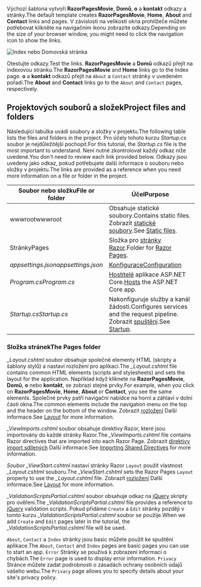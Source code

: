<span data-ttu-id="54d8b-101">Výchozí šablona vytvoří **RazorPagesMovie**, **Domů**, **o** a **kontakt** odkazy a stránky.</span><span class="sxs-lookup"><span data-stu-id="54d8b-101">The default template creates **RazorPagesMovie**, **Home**, **About** and **Contact** links and pages.</span></span> <span data-ttu-id="54d8b-102">V závislosti na velikosti okna prohlížeče můžete potřebovat klikněte na navigačním ikonu zobrazíte odkazy.</span><span class="sxs-lookup"><span data-stu-id="54d8b-102">Depending on the size of your browser window, you might need to click the navigation icon to show the links.</span></span>

![Index nebo Domovská stránka](../../tutorials/razor-pages/razor-pages-start/_static/home2.png)

<span data-ttu-id="54d8b-104">Otestujte odkazy.</span><span class="sxs-lookup"><span data-stu-id="54d8b-104">Test the links.</span></span> <span data-ttu-id="54d8b-105">**RazorPagesMovie** a **Domů** odkazů přejít na indexovou stránku.</span><span class="sxs-lookup"><span data-stu-id="54d8b-105">The **RazorPagesMovie** and **Home** links go to the Index page.</span></span> <span data-ttu-id="54d8b-106">**o** a **kontakt** odkazů přejít na `About` a `Contact` stránky v uvedeném pořadí.</span><span class="sxs-lookup"><span data-stu-id="54d8b-106">The **About** and **Contact** links go to the `About` and `Contact` pages, respectively.</span></span>

## <a name="project-files-and-folders"></a><span data-ttu-id="54d8b-107">Projektových souborů a složek</span><span class="sxs-lookup"><span data-stu-id="54d8b-107">Project files and folders</span></span>

<span data-ttu-id="54d8b-108">Následující tabulka uvádí soubory a složky v projektu.</span><span class="sxs-lookup"><span data-stu-id="54d8b-108">The following table lists the files and folders in the project.</span></span> <span data-ttu-id="54d8b-109">Pro účely tohoto kurzu *Startup.cs* soubor je nejdůležitější pochopit.</span><span class="sxs-lookup"><span data-stu-id="54d8b-109">For this tutorial, the *Startup.cs* file is the most important to understand.</span></span> <span data-ttu-id="54d8b-110">Není nutné zkontrolovat každý odkaz níže uvedené.</span><span class="sxs-lookup"><span data-stu-id="54d8b-110">You don't need to review each link provided below.</span></span> <span data-ttu-id="54d8b-111">Odkazy jsou uvedeny jako odkaz, pokud potřebujete další informace o souboru nebo složky v projektu.</span><span class="sxs-lookup"><span data-stu-id="54d8b-111">The links are provided as a reference when you need more information on a file or folder in the project.</span></span>

| <span data-ttu-id="54d8b-112">Soubor nebo složku</span><span class="sxs-lookup"><span data-stu-id="54d8b-112">File or folder</span></span>              | <span data-ttu-id="54d8b-113">Účel</span><span class="sxs-lookup"><span data-stu-id="54d8b-113">Purpose</span></span> |
| ----------------- | ------------ |
| <span data-ttu-id="54d8b-114">wwwroot</span><span class="sxs-lookup"><span data-stu-id="54d8b-114">wwwroot</span></span> | <span data-ttu-id="54d8b-115">Obsahuje statické soubory.</span><span class="sxs-lookup"><span data-stu-id="54d8b-115">Contains static files.</span></span> <span data-ttu-id="54d8b-116">Zobrazit [statické soubory](xref:fundamentals/static-files).</span><span class="sxs-lookup"><span data-stu-id="54d8b-116">See [Static files](xref:fundamentals/static-files).</span></span> |
| <span data-ttu-id="54d8b-117">Stránky</span><span class="sxs-lookup"><span data-stu-id="54d8b-117">Pages</span></span> | <span data-ttu-id="54d8b-118">Složka pro [stránky Razor](xref:razor-pages/index).</span><span class="sxs-lookup"><span data-stu-id="54d8b-118">Folder for [Razor Pages](xref:razor-pages/index).</span></span> |
| <span data-ttu-id="54d8b-119">*appsettings.json*</span><span class="sxs-lookup"><span data-stu-id="54d8b-119">*appsettings.json*</span></span> | [<span data-ttu-id="54d8b-120">Konfigurace</span><span class="sxs-lookup"><span data-stu-id="54d8b-120">Configuration</span></span>](xref:fundamentals/configuration/index) |
| <span data-ttu-id="54d8b-121">*Program.cs*</span><span class="sxs-lookup"><span data-stu-id="54d8b-121">*Program.cs*</span></span> | <span data-ttu-id="54d8b-122">[Hostitelé](xref:fundamentals/index#host) aplikace ASP.NET Core.</span><span class="sxs-lookup"><span data-stu-id="54d8b-122">[Hosts](xref:fundamentals/index#host) the ASP.NET Core app.</span></span>|
| <span data-ttu-id="54d8b-123">*Startup.cs*</span><span class="sxs-lookup"><span data-stu-id="54d8b-123">*Startup.cs*</span></span> | <span data-ttu-id="54d8b-124">Nakonfiguruje služby a kanál žádosti.</span><span class="sxs-lookup"><span data-stu-id="54d8b-124">Configures services and the request pipeline.</span></span> <span data-ttu-id="54d8b-125">Zobrazit [spuštění](xref:fundamentals/startup).</span><span class="sxs-lookup"><span data-stu-id="54d8b-125">See [Startup](xref:fundamentals/startup).</span></span>|

### <a name="the-pages-folder"></a><span data-ttu-id="54d8b-126">Složka stránek</span><span class="sxs-lookup"><span data-stu-id="54d8b-126">The Pages folder</span></span>

<span data-ttu-id="54d8b-127">*_Layout.cshtml* soubor obsahuje společné elementy HTML (skripty a šablony stylů) a nastaví rozložení pro aplikaci.</span><span class="sxs-lookup"><span data-stu-id="54d8b-127">The *_Layout.cshtml* file contains common HTML elements (scripts and stylesheets) and sets the layout for the application.</span></span> <span data-ttu-id="54d8b-128">Například když kliknete na **RazorPagesMovie**, **Domů**, **o** nebo **kontakt**, se zobrazí stejné prvky.</span><span class="sxs-lookup"><span data-stu-id="54d8b-128">For example, when you click on **RazorPagesMovie**, **Home**, **About** or **Contact**, you see the same elements.</span></span> <span data-ttu-id="54d8b-129">Společné prvky patří navigační nabídce na horní a záhlaví v dolní části okna.</span><span class="sxs-lookup"><span data-stu-id="54d8b-129">The common elements include the navigation menu on the top and the header on the bottom of the window.</span></span> <span data-ttu-id="54d8b-130">Zobrazit [rozložení](xref:mvc/views/layout) Další informace.</span><span class="sxs-lookup"><span data-stu-id="54d8b-130">See [Layout](xref:mvc/views/layout) for more information.</span></span>

<span data-ttu-id="54d8b-131">*_ViewImports.cshtml* soubor obsahuje direktivy Razor, které jsou importovány do každé stránky Razor.</span><span class="sxs-lookup"><span data-stu-id="54d8b-131">The *_ViewImports.cshtml* file contains Razor directives that are imported into each Razor Page.</span></span> <span data-ttu-id="54d8b-132">Zobrazit [direktivy import sdílených](xref:mvc/views/layout#importing-shared-directives) Další informace.</span><span class="sxs-lookup"><span data-stu-id="54d8b-132">See [Importing Shared Directives](xref:mvc/views/layout#importing-shared-directives) for more information.</span></span>

<span data-ttu-id="54d8b-133">*Soubor _ViewStart.cshtml* nastaví stránky Razor `Layout` použít vlastnost *_Layout.cshtml* souboru.</span><span class="sxs-lookup"><span data-stu-id="54d8b-133">The *_ViewStart.cshtml* sets the Razor Pages `Layout` property to use the *_Layout.cshtml* file.</span></span> <span data-ttu-id="54d8b-134">Zobrazit [rozložení](xref:mvc/views/layout) Další informace.</span><span class="sxs-lookup"><span data-stu-id="54d8b-134">See [Layout](xref:mvc/views/layout) for more information.</span></span>

<span data-ttu-id="54d8b-135">*_ValidationScriptsPartial.cshtml* soubor obsahuje odkaz na [jQuery](https://jquery.com/) skripty pro ověření.</span><span class="sxs-lookup"><span data-stu-id="54d8b-135">The *_ValidationScriptsPartial.cshtml* file provides a reference to [jQuery](https://jquery.com/) validation scripts.</span></span> <span data-ttu-id="54d8b-136">Pokud přidáme `Create` a `Edit` stránky později v tomto kurzu *_ValidationScriptsPartial.cshtml* soubor se použije.</span><span class="sxs-lookup"><span data-stu-id="54d8b-136">When we add `Create` and `Edit` pages later in the tutorial, the *_ValidationScriptsPartial.cshtml* file will be used.</span></span>

<span data-ttu-id="54d8b-137">`About`, `Contact` a `Index` stránky jsou basic můžete použít ke spuštění aplikace.</span><span class="sxs-lookup"><span data-stu-id="54d8b-137">The `About`, `Contact` and `Index` pages are basic pages you can use to start an app.</span></span> <span data-ttu-id="54d8b-138">`Error` Stránky se používá k zobrazení informací o chybách.</span><span class="sxs-lookup"><span data-stu-id="54d8b-138">The `Error` page is used to display error information.</span></span> <span data-ttu-id="54d8b-139">`Privacy` Stránce můžete zadat podrobnosti o zásadách ochrany osobních údajů vašeho webu.</span><span class="sxs-lookup"><span data-stu-id="54d8b-139">The `Privacy` page allows you to specify details about your site's privacy policy.</span></span>
